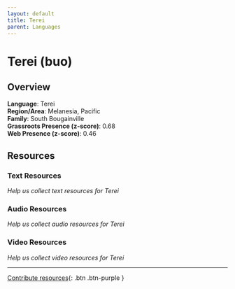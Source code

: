 ```yaml
---
layout: default
title: Terei
parent: Languages
---
```


# Terei (buo)

## Overview

**Language**: Terei  
**Region/Area**: Melanesia, Pacific  
**Family**: South Bougainville  
**Grassroots Presence (z-score)**: 0.68  
**Web Presence (z-score)**: 0.46  

## Resources

### Text Resources
*Help us collect text resources for Terei*

### Audio Resources
*Help us collect audio resources for Terei*

### Video Resources
*Help us collect video resources for Terei*

---

[Contribute resources](https://forms.office.com/e/1SfLJx3u1r){: .btn .btn-purple }
